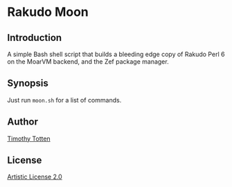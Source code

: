 # Rakudo Moon

## Introduction

A simple Bash shell script that builds a bleeding edge copy of
Rakudo Perl 6 on the MoarVM backend, and the Zef package manager.

## Synopsis

Just run `moon.sh` for a list of commands.

## Author

[Timothy Totten](https://github.com/supernovus/)

## License

[Artistic License 2.0](http://www.perlfoundation.org/artistic_license_2_0)

